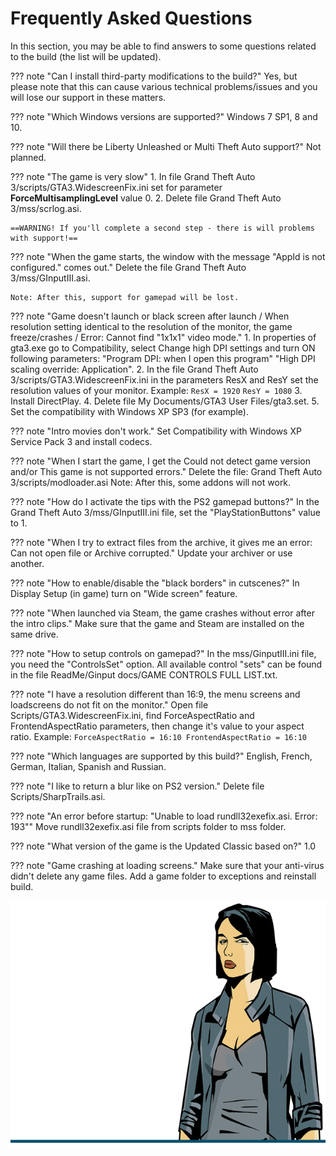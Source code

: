 # Frequently Asked Questions

<!-- ![alt](../../assets/gta3/faq.png) -->

In this section, you may be able to find answers to some questions related to the build (the list will be updated).

??? note "Can I install third-party modifications to the build?"
    Yes, but please note that this can cause various technical problems/issues and you will lose our support in these matters.

??? note "Which Windows versions are supported?"
    Windows 7 SP1, 8 and 10.

??? note "Will there be Liberty Unleashed or Multi Theft Auto support?"
    Not planned.

??? note "The game is very slow"
    1. In file Grand Theft Auto 3/scripts/GTA3.WidescreenFix.ini set for parameter **ForceMultisamplingLevel** value 0.
    2. Delete file Grand Theft Auto 3/mss/scrlog.asi.

    ==WARNING! If you'll complete a second step - there is will problems with support!==

??? note "When the game starts, the window with the message "AppId is not configured." comes out."
    Delete the file Grand Theft Auto 3/mss/GInputIII.asi.
    
    Note: After this, support for gamepad will be lost.

??? note "Game doesn't launch or black screen after launch / When resolution setting identical to the resolution of the monitor, the game freeze/crashes / Error: Cannot find "1x1x1" video mode."
    1. In properties of gta3.exe go to Compatibility, select Change high DPI settings and turn ON following parameters:
    "Program DPI: when I open this program"
    "High DPI scaling override: Application".
    2. In the file Grand Theft Auto 3/scripts/GTA3.WidescreenFix.ini in the parameters ResX and ResY set the resolution values of your monitor.
    Example:
        `ResX = 1920`
        `ResY = 1080`
    3. Install DirectPlay.
    4. Delete file My Documents/GTA3 User Files/gta3.set.
    5. Set the compatibility with Windows XP SP3 (for example).

??? note "Intro movies don't work."
    Set Compatibility with Windows XP Service Pack 3 and install codecs.

??? note "When I start the game, I get the Could not detect game version and/or This game is not supported errors."
    Delete the file:
    Grand Theft Auto 3/scripts/modloader.asi
    Note: After this, some addons will not work.

??? note "How do I activate the tips with the PS2 gamepad buttons?"
    In the Grand Theft Auto 3/mss/GInputIII.ini file, set the "PlayStationButtons" value to 1.

??? note "When I try to extract files from the archive, it gives me an error: Can not open file or Archive corrupted."
    Update your archiver or use another.

??? note "How to enable/disable the "black borders" in cutscenes?"
    In Display Setup (in game) turn on "Wide screen" feature.

??? note "When launched via Steam, the game crashes without error after the intro clips."
    Make sure that the game and Steam are installed on the same drive.

??? note "How to setup controls on gamepad?"
    In the mss/GinputIII.ini file, you need the "ControlsSet" option. All available control "sets" can be found in the file ReadMe/Ginput docs/GAME CONTROLS FULL LIST.txt.

??? note "I have a resolution different than 16:9, the menu screens and loadscreens do not fit on the monitor."
    Open file Scripts/GTA3.WidescreenFix.ini, find ForceAspectRatio and FrontendAspectRatio parameters, then change it's value to your aspect ratio.
    Example:
    ```ForceAspectRatio = 16:10
    FrontendAspectRatio = 16:10```

??? note "Which languages are supported by this build?"
    English, French, German, Italian, Spanish and Russian.

??? note "I like to return a blur like on PS2 version."
    Delete file Scripts/SharpTrails.asi.

??? note "An error before startup: "Unable to load rundll32exefix.asi. Error: 193""
    Move rundll32exefix.asi file from scripts folder to mss folder.

??? note "What version of the game is the Updated Classic based on?"
    1.0

??? note "Game crashing at loading screens."
    Make sure that your anti-virus didn't delete any game files. Add a game folder to exceptions and reinstall build.

![alt](../../assets/gta3/char_0008.png) 